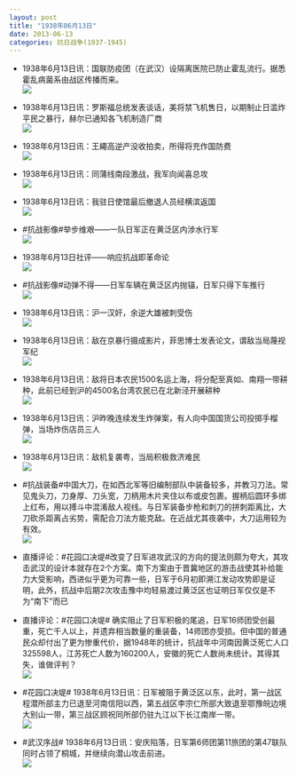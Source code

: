 ```yaml
---
layout: post
title: "1938年06月13日"
date: 2013-06-13
categories: 抗日战争(1937-1945)
---
```


<meta name="referrer" content="no-referrer" />

- 1938年6月13日讯：国联防疫团（在武汉）设隔离医院已防止霍乱流行。据悉霍乱病菌系由战区传播而来。 <br/><img src="https://ww2.sinaimg.cn/large/aca367d8jw1e5mvqj32q2j209y0a93z7.jpg" />

- 1938年6月13日讯：罗斯福总统发表谈话，美将禁飞机售日，以期制止日滥炸平民之暴行，赫尔已通知各飞机制造厂商 <br/><img src="https://ww4.sinaimg.cn/large/aca367d8jw1e5mu005d0nj20c10pm0u5.jpg" />

- 1938年6月13日讯：王繩高逆产没收拍卖，所得将充作国防费 <br/><img src="https://ww4.sinaimg.cn/large/aca367d8jw1e5ms9ly198j20980a3t9d.jpg" />

- 1938年6月13日讯：同蒲线南段激战，我军向闻喜总攻 <br/><img src="https://ww3.sinaimg.cn/large/aca367d8jw1e5mres9x1lj20c10sjtbn.jpg" />

- 1938年6月13日讯：我驻日使馆最后撤退人员经横滨返国 <br/><img src="https://ww4.sinaimg.cn/large/aca367d8jw1e5mpntkj1pj20700a00t8.jpg" />

- #抗战影像#举步维艰——一队日军正在黄泛区内涉水行军 <br/><img src="https://ww4.sinaimg.cn/large/aca367d8jw1e5mm6np5mcj20hs0cgad7.jpg" />

- 1938年6月13日社评——响应抗战即革命论 <br/><img src="https://ww4.sinaimg.cn/large/aca367d8jw1e5mkh0eflpj20au0swgp3.jpg" />

- #抗战影像#动弹不得——日军车辆在黄泛区内抛锚，日军只得下车推行 <br/><img src="https://ww2.sinaimg.cn/large/aca367d8jw1e5mhupl82ej20hs0dwdkk.jpg" />

- 1938年6月13日讯：沪一汉奸，余逆大雄被刺受伤 <br/><img src="https://ww2.sinaimg.cn/large/aca367d8jw1e5mf8va26wj20f2054aau.jpg" />

- 1938年6月13日讯：敌在京暴行摄成影片，菲思博士发表论文，谓敌当局蔑视军纪 <br/><img src="https://ww1.sinaimg.cn/large/aca367d8jw1e5medmlcuvj20c10s3ad8.jpg" />

- 1938年6月13日讯：敌将日本农民1500名运上海，将分配至真如、南翔一带耕种，此前已经到沪的4500名台湾农民已在北新泾开展耕种 <br/><img src="https://ww2.sinaimg.cn/large/aca367d8jw1e5mdir6mimj20c10gi3zj.jpg" />

- 1938年6月13日讯：沪昨晚连续发生炸弹案，有人向中国国货公司投掷手榴弹，当场炸伤店员三人 <br/><img src="https://ww2.sinaimg.cn/large/aca367d8jw1e5mbryr8qtj20c10leq4f.jpg" />

- 1938年6月13日讯：敌机复袭粤，当局积极救济难民 <br/><img src="https://ww3.sinaimg.cn/large/aca367d8jw1e5ma1r9jcfj20c10qvwhi.jpg" />

- #抗战装备#中国大刀，在如西北军等旧编制部队中装备较多，并教习刀法。常见鬼头刀，刀身厚、刀头宽，刀柄用木片夹住以布或皮包裹。握柄后圆环多绑上红布，用以搏斗中混淆敌人视线。与日军装备步枪和刺刀的拼刺距离比，大刀砍杀距离占劣势，需配合刀法方能克敌。在近战尤其夜袭中，大刀运用较为有效。 <br/><img src="https://ww3.sinaimg.cn/large/aca367d8jw1e5m8bxl5glj20c115k770.jpg" />

- 直播评论：#花园口决堤#改变了日军进攻武汉的方向的提法则颇为夸大，其攻击武汉的设计本就存在2个方案。南下方案由于晋冀地区的游击战使其补给能力大受影响，西进似乎更为可靠一些，日军于6月初即溯江发动攻势即是证明，此外，抗战中后期2次攻击豫中均轻易渡过黄泛区也证明日军仅仅是不为“南下”而已 

- 直播评论：#花园口决堤# 确实阻止了日军积极的尾追，日军16师团受创最重，死亡千人以上，并遗弃相当数量的重装备，14师团亦受损。但中国的普通民众却付出了更为惨重代价，据1948年的统计，抗战年中河南因黄泛死亡人口325598人，江苏死亡人数为160200人，安徽的死亡人数尚未统计。其得其失，谁做评判？ <br/><img src="https://ww3.sinaimg.cn/large/aca367d8jw1e5m6vcr4h0j20c122hag1.jpg" />

- #花园口决堤# 1938年6月13日讯：日军被阻于黄泛区以东，此时，第一战区程潜所部主力已退至河南信阳以西，第五战区李宗仁所部大致退至鄂豫皖边境大别山一带，第三战区顾祝同所部仍驻九江以下长江南岸一带。 <br/><img src="https://ww4.sinaimg.cn/large/aca367d8jw1e5m6niy85zj20dw0a6ab5.jpg" />

- #武汉序战# 1938年6月13日讯：安庆陷落，日军第6师团第11旅团的第47联队同时占领了桐城，并继续向潜山攻击前进。 <br/><img src="https://ww3.sinaimg.cn/large/aca367d8jw1e5m54pn8i1j20ep0fl76o.jpg" />

